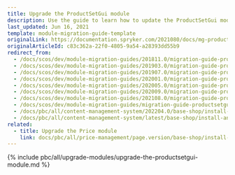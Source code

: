 ```yaml
---
title: Upgrade the ProductSetGui module
description: Use the guide to learn how to update the ProductSetGui module to a newer version.
last_updated: Jun 16, 2021
template: module-migration-guide-template
originalLink: https://documentation.spryker.com/2021080/docs/mg-product-set-gui
originalArticleId: c83c362a-22f0-4805-9a54-a28393dd55b9
redirect_from:
  - /docs/scos/dev/module-migration-guides/201811.0/migration-guide-productsetgui.html
  - /docs/scos/dev/module-migration-guides/201903.0/migration-guide-productsetgui.html
  - /docs/scos/dev/module-migration-guides/201907.0/migration-guide-productsetgui.html
  - /docs/scos/dev/module-migration-guides/202001.0/migration-guide-productsetgui.html
  - /docs/scos/dev/module-migration-guides/202005.0/migration-guide-productsetgui.html
  - /docs/scos/dev/module-migration-guides/202009.0/migration-guide-productsetgui.html
  - /docs/scos/dev/module-migration-guides/202108.0/migration-guide-productsetgui.html
  - /docs/scos/dev/module-migration-guides/migration-guide-productsetgui.html
  - /docs/pbc/all/content-management-system/202204.0/base-shop/install-and-upgrade/upgrade-modules/upgrade-the-productsetgui-module.html
  - /docs/pbc/all/content-management-system/latest/base-shop/install-and-upgrade/upgrade-modules/upgrade-the-productsetgui-module.html
related:
  - title: Upgrade the Price module
    link: docs/pbc/all/price-management/page.version/base-shop/install-and-upgrade/upgrade-modules/upgrade-the-price-module.html
---
```

{% include pbc/all/upgrade-modules/upgrade-the-productsetgui-module.md %} <!-- To edit, see /_includes/pbc/all/upgrade-modules/upgrade-the-productsetgui-module.md -->
